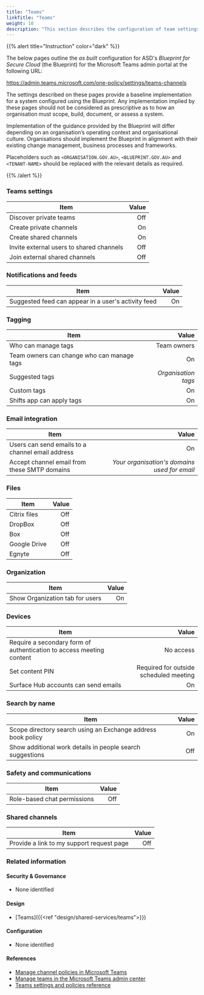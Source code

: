 ```yaml
---
title: "Teams"
linkTitle: "Teams"
weight: 10
description: "This section describes the configuration of team settings within Microsoft Teams associated with systems built according to guidance in ASD's Blueprint for Secure Cloud."
---
```


{{% alert title="Instruction" color="dark" %}}

The below pages outline the *as built* configuration for ASD's *Blueprint for Secure Cloud* (the Blueprint) for the Microsoft Teams admin portal at the following URL:

<https://admin.teams.microsoft.com/one-policy/settings/teams-channels>

The settings described on these pages provide a baseline implementation for a system configured using the Blueprint. Any implementation implied by these pages should not be considered as prescriptive as to how an organisation must scope, build, document, or assess a system.

Implementation of the guidance provided by the Blueprint will differ depending on an organisation’s operating context and organisational culture. Organisations should implement the Blueprint in alignment with their existing change management, business processes and frameworks.

Placeholders such as `<ORGANISATION.GOV.AU>`, `<BLUEPRINT.GOV.AU>` and `<TENANT-NAME>` should be replaced with the relevant details as required.

{{% /alert %}}

### Teams settings

| Item                                     | Value |
| ---------------------------------------- | ----: |
| Discover private teams                   |   Off |
| Create private channels                  |    On |
| Create shared channels                   |    On |
| Invite external users to shared channels |   Off |
| Join external shared channels            |   Off |

### Notifications and feeds

| Item                                                | Value |
| --------------------------------------------------- | ----: |
| Suggested feed can appear in a user's activity feed |    On |

### Tagging

| Item                                       |               Value |
| ------------------------------------------ | ------------------: |
| Who can manage tags                        |         Team owners |
| Team owners can change who can manage tags |                  On |
| Suggested tags                             | *Organisation tags* |
| Custom tags                                |                  On |
| Shifts app can apply tags                  |                  On |

### Email integration

| Item                                             |                                        Value |
| ------------------------------------------------ | -------------------------------------------: |
| Users can send emails to a channel email address |                                           On |
| Accept channel email from these SMTP domains     | *Your organisation's domains used for email* |

### Files

| Item         | Value |
| ------------ | ----: |
| Citrix files |   Off |
| DropBox      |   Off |
| Box          |   Off |
| Google Drive |   Off |
| Egnyte       |   Off |

### Organization

| Item                            | Value |
| ------------------------------- | ----: |
| Show Organization tab for users |    On |

### Devices

| Item                                                                 |                                  Value |
| -------------------------------------------------------------------- | -------------------------------------: |
| Require a secondary form of authentication to access meeting content |                              No access |
| Set content PIN                                                      | Required for outside scheduled meeting |
| Surface Hub accounts can send emails                                 |                                     On |

### Search by name

| Item                                                         | Value |
| ------------------------------------------------------------ | ----: |
| Scope directory search using an Exchange address book policy |    On |
| Show additional work details in people search suggestions    |   Off |

### Safety and communications

| Item                        | Value |
| --------------------------- | ----: |
| Role-based chat permissions |   Off |

### Shared channels

| Item                                      | Value |
| ----------------------------------------- | ----: |
| Provide a link to my support request page |   Off |

### Related information

#### Security & Governance

* None identified
  
#### Design

* [Teams]({{<ref "design/shared-services/teams">}})
  
#### Configuration

* None identified

#### References

* [Manage channel policies in Microsoft Teams](https://learn.microsoft.com/en-au/microsoftteams/teams-policies)
* [Manage teams in the Microsoft Teams admin center](https://learn.microsoft.com/en-au/microsoftteams/manage-teams-in-modern-portal)
* [Teams settings and policies reference](https://learn.microsoft.com/en-au/microsoftteams/settings-policies-reference)
  